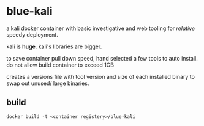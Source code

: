 # blue-kali

a kali docker container with basic investigative and web tooling
for *relative* speedy deployment.

kali is **huge**. 
kali's libraries are bigger. 

to save container pull down speed, hand selected a few tools to auto install.
do not allow build container to exceed 1GB

creates a versions file with tool version and size of each installed binary
to swap out unused/ large binaries.


## build 
```docker build -t <container registery>/blue-kali ```



